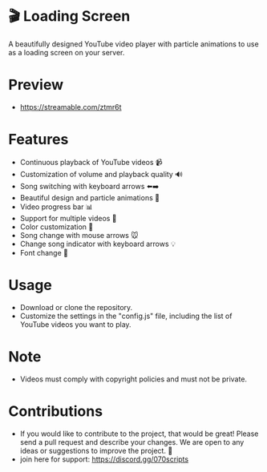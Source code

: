 # 🎬 Loading Screen
A beautifully designed YouTube video player with particle animations to use as a loading screen on your server.

# Preview 
 - https://streamable.com/ztmr6t

# Features
- Continuous playback of YouTube videos 📹
- Customization of volume and playback quality 🔊
- Song switching with keyboard arrows ⬅️➡️
- Beautiful design and particle animations 🎉
- Video progress bar 📊
- Support for multiple videos 📼
- Color customization 🎨
- Song change with mouse arrows 🐭
- Change song indicator with keyboard arrows 💡
 - Font change 📝

# Usage
 - Download or clone the repository.
 - Customize the settings in the "config.js" file, including the list of YouTube videos you want to play.

# Note
 - Videos must comply with copyright policies and must not be private.

# Contributions
 - If you would like to contribute to the project, that would be great! Please send a pull request and describe your changes. We are open to any ideas or suggestions to improve the project. 🙌
- join here for support: https://discord.gg/070scripts
